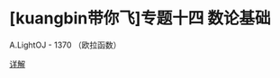 # [kuangbin带你飞]专题十四 数论基础                

A.LightOJ - 1370  （欧拉函数）

[详解](https://blog.csdn.net/deerly_/article/details/80953833)